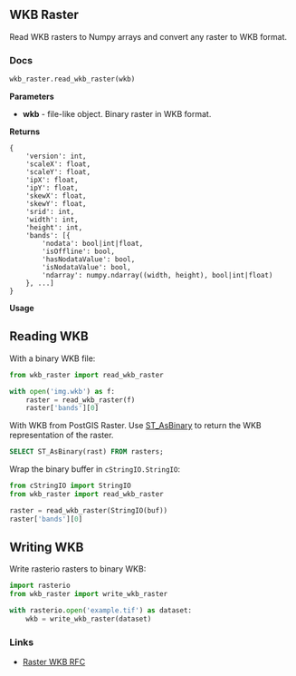 ## WKB Raster

Read WKB rasters to Numpy arrays and convert any raster to WKB format.

### Docs

```python
wkb_raster.read_wkb_raster(wkb)
```

**Parameters**

- **wkb** - file-like object. Binary raster in WKB format.

**Returns**

    {
        'version': int,
        'scaleX': float,
        'scaleY': float,
        'ipX': float,
        'ipY': float,
        'skewX': float,
        'skewY': float,
        'srid': int,
        'width': int,
        'height': int,
        'bands': [{
            'nodata': bool|int|float,
            'isOffline': bool,
            'hasNodataValue': bool,
            'isNodataValue': bool,
            'ndarray': numpy.ndarray((width, height), bool|int|float)
        }, ...]
    }

**Usage**

## Reading WKB

With a binary WKB file:

```python
from wkb_raster import read_wkb_raster

with open('img.wkb') as f:
    raster = read_wkb_raster(f)
    raster['bands'][0]
```

With WKB from PostGIS Raster. Use [ST_AsBinary](http://postgis.net/docs/manual-dev/RT_ST_AsBinary.html)
to return the WKB representation of the raster.

```sql
SELECT ST_AsBinary(rast) FROM rasters;
```

Wrap the binary buffer in `cStringIO.StringIO`:

```python
from cStringIO import StringIO
from wkb_raster import read_wkb_raster

raster = read_wkb_raster(StringIO(buf))
raster['bands'][0]
```

## Writing WKB

Write rasterio rasters to binary WKB:

```python
import rasterio
from wkb_raster import write_wkb_raster

with rasterio.open('example.tif') as dataset:
    wkb = write_wkb_raster(dataset)
```

### Links

- [Raster WKB RFC](http://trac.osgeo.org/postgis/browser/trunk/raster/doc/RFC2-WellKnownBinaryFormat)
